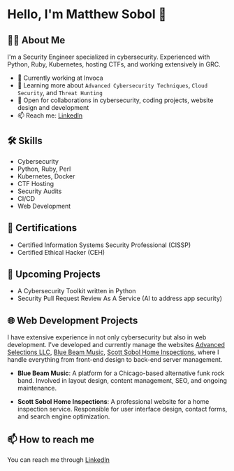 # Hello, I'm Matthew Sobol 👋
## 👨‍💻 About Me

I'm a Security Engineer specialized in cybersecurity. Experienced with Python, Ruby, Kubernetes, hosting CTFs, and working extensively in GRC. 

- 🔭 Currently working at Invoca
- 🌱 Learning more about `Advanced Cybersecurity Techniques`, `Cloud Security`, and `Threat Hunting`
- 👯 Open for collaborations in cybersecurity, coding projects, website design and development
- 📫 Reach me: [LinkedIn](https://linkedin.com/in/matthew-sobol)

## 🛠 Skills

- Cybersecurity
- Python, Ruby, Perl
- Kubernetes, Docker
- CTF Hosting
- Security Audits
- CI/CD
- Web Development

## 📖 Certifications

- Certified Information Systems Security Professional (CISSP)
- Certified Ethical Hacker (CEH)

## 🎯 Upcoming Projects

- A Cybersecurity Toolkit written in Python
- Security Pull Request Review As A Service (AI to address app security)

## 🌐 Web Development Projects

I have extensive experience in not only cybersecurity but also in web development. I've developed and currently manage the websites [Advanced Selections LLC](https://advancedselections.com), [Blue Beam Music](https://bluebeammusic.com), [Scott Sobol Home Inspections](https://scottsobolhomeinspections.com), where I handle everything from front-end design to back-end server management.

- **Blue Beam Music**: A platform for a Chicago-based alternative funk rock band. Involved in layout design, content management, SEO, and ongoing maintenance.
    
- **Scott Sobol Home Inspections**: A professional website for a home inspection service. Responsible for user interface design, contact forms, and search engine optimization.

## 📫 How to reach me

You can reach me through [LinkedIn](https://linkedin.com/in/matthew-sobol)
